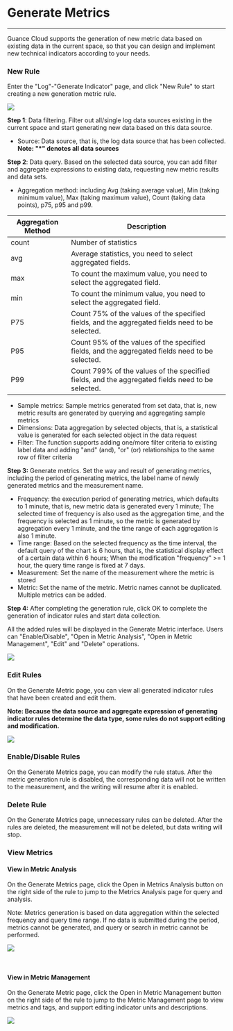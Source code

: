 # Generate Metrics
---


Guance Cloud supports the generation of new metric data based on existing data in the current space, so that you can design and implement new technical indicators according to your needs.

### New Rule

Enter the "Log"-"Generate Indicator" page, and click "New Rule" to start creating a new generation metric rule.

![](img/2.log_metric_1.png)

**Step 1**: Data filtering. Filter out all/single log data sources existing in the current space and start generating new data based on this data source.

- Source: Data source, that is, the log data source that has been collected. **Note: "*" denotes all data sources**

**Step 2**: Data query. Based on the selected data source, you can add filter and aggregate expressions to existing data, requesting new metric results and data sets.

- Aggregation method: including Avg (taking average value), Min (taking minimum value), Max (taking maximum value), Count (taking data points), p75, p95 and p99.

| Aggregation Method | Description |
| --- | --- |
| count | Number of statistics |
| avg | Average statistics, you need to select aggregated fields. |
| max | To count the maximum value, you need to select the aggregated field. |
| min | To count the minimum value, you need to select the aggregated field. |
| P75 | Count 75% of the values of the specified fields, and the aggregated fields need to be selected. |
| P95 | Count 95% of the values of the specified fields, and the aggregated fields need to be selected. |
| P99 | Count 799% of the values of the specified fields, and the aggregated fields need to be selected. |

- Sample metrics: Sample metrics generated from set data, that is, new metric results are generated by querying and aggregating sample metrics
- Dimensions: Data aggregation by selected objects, that is, a statistical value is generated for each selected object in the data request
- Filter: The function supports adding one/more filter criteria to existing label data and adding "and" (and), "or" (or) relationships to the same row of filter criteria

**Step 3:** Generate metrics. Set the way and result of generating metrics, including the period of generating metrics, the label name of newly generated metrics and the measurement name.

- Frequency: the execution period of generating metrics, which defaults to 1 minute, that is, new metric data is generated every 1 minute; The selected time of frequency is also used as the aggregation time, and the frequency is selected as 1 minute, so the metric is generated by aggregation every 1 minute, and the time range of each aggregation is also 1 minute.
- Time range: Based on the selected frequency as the time interval, the default query of the chart is 6 hours, that is, the statistical display effect of a certain data within 6 hours; When the modification "frequency" >= 1 hour, the query time range is fixed at 7 days.
- Measurement: Set the name of the measurement where the metric is stored
- Metric: Set the name of the metric. Metric names cannot be duplicated. Multiple metrics can be added.

**Step 4:** After completing the generation rule, click OK to complete the generation of indicator rules and start data collection.

All the added rules will be displayed in the Generate Metric interface. Users can "Enable/Disable", "Open in Metric Analysis", "Open in Metric Management", "Edit" and "Delete" operations.

![](img/5.log_metric_1.png)

### Edit Rules

On the Generate Metric page, you can view all generated indicator rules that have been created and edit them.

**Note: Because the data source and aggregate expression of generating indicator rules determine the data type, some rules do not support editing and modification.**

![](img/2.log_metric_3.png)

### Enable/Disable Rules

On the Generate Metrics page, you can modify the rule status. After the metric generation rule is disabled, the corresponding data will not be written to the measurement, and the writing will resume after it is enabled.

### Delete Rule

On the Generate Metrics page, unnecessary rules can be deleted. After the rules are deleted, the measurement will not be deleted, but data writing will stop.

### View Metrics

#### View in Metric Analysis

On the Generate Metrics page, click the Open in Metrics Analysis button on the right side of the rule to jump to the Metrics Analysis page for query and analysis.

Note: Metrics generation is based on data aggregation within the selected frequency and query time range. If no data is submitted during the period, metrics cannot be generated, and query or search in metric cannot be performed.

![](img/5.log_metric_2.png)

​	

#### View in Metric Management

On the Generate Metric page, click the Open in Metric Management button on the right side of the rule to jump to the Metric Management page to view metrics and tags, and support editing indicator units and descriptions.

![](img/5.log_metric_3.png)

